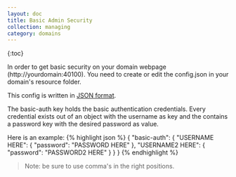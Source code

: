 ```yaml
---
layout: doc
title: Basic Admin Security
collection: managing
category: domains
---
```


{:toc}

In order to get basic security on your domain webpage (http://yourdomain:40100). You need to create or edit the config.json in your domain's resource folder.

This config is written in [JSON format](http://en.wikipedia.org/wiki/JSON).

The basic-auth key holds the basic authentication credentials. Every credential exists out of an object with the username as key and the contains a password key with the desired password as value.

Here is an example:
{% highlight json %}
{
    "basic-auth": {
        "USERNAME HERE": {
            "password": "PASSWORD HERE"
        },
        "USERNAME2 HERE": {
            "password": "PASSWORD2 HERE"
        }
    }
}
{% endhighlight %}

> Note: be sure to use comma's in the right positions.
